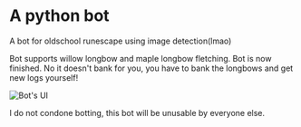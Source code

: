 # A python bot
A bot for oldschool runescape using image detection(lmao)

Bot supports willow longbow and maple longbow fletching.
Bot is now finished. No it doesn't bank for you, you have to bank the longbows and get new logs yourself!

![Bot's UI](https://github.com/Fuchsiaff/python_bot_for_osrs/blob/master/images/gui.PNG)









I do not condone botting, this bot will be unusable by everyone else.
